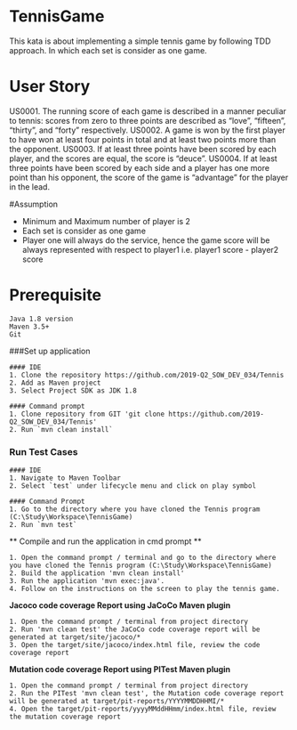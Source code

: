 # TennisGame
 This kata is about implementing a simple tennis game by following TDD approach. In which each set is consider as one game.

# User Story
US0001. The running score of each game is described in a manner peculiar to tennis: scores from zero to three points are described as “love”, “fifteen”, “thirty”, and “forty” respectively.
US0002. A game is won by the first player to have won at least four points in total and at least two points more than the opponent.
US0003. If at least three points have been scored by each player, and the scores are equal, the score is “deuce”.
US0004. If at least three points have been scored by each side and a player has one more point than his opponent, the score of the game is “advantage” for the player in the lead.

#Assumption
* Minimum and Maximum number of player is 2
* Each set is consider as one game
* Player one will always do the service, hence the game score will be always represented with respect to player1 i.e. player1 score - player2 score


# Prerequisite
~~~
Java 1.8 version
Maven 3.5+
Git
~~~

###Set up application
~~~
#### IDE
1. Clone the repository https://github.com/2019-Q2_SOW_DEV_034/Tennis
2. Add as Maven project
3. Select Project SDK as JDK 1.8

#### Command prompt
1. Clone repository from GIT 'git clone https://github.com/2019-Q2_SOW_DEV_034/Tennis'
2. Run `mvn clean install`
~~~

### Run Test Cases
~~~
#### IDE
1. Navigate to Maven Toolbar
2. Select `test` under lifecycle menu and click on play symbol

#### Command Prompt
1. Go to the directory where you have cloned the Tennis program (C:\Study\Workspace\TennisGame)
2. Run `mvn test`
~~~

** Compile and run the application in cmd prompt **
~~~
1. Open the command prompt / terminal and go to the directory where you have cloned the Tennis program (C:\Study\Workspace\TennisGame)
2. Build the application 'mvn clean install'
3. Run the application 'mvn exec:java'.
4. Follow on the instructions on the screen to play the tennis game.
~~~

**Jacoco code coverage Report using JaCoCo Maven plugin**
~~~
1. Open the command prompt / terminal from project directory
2. Run 'mvn clean test' the JaCoCo code coverage report will be generated at target/site/jacoco/*
3. Open the target/site/jacoco/index.html file, review the code coverage report
~~~

**Mutation code coverage Report using PITest Maven plugin**
~~~
1. Open the command prompt / terminal from project directory
2. Run the PITest 'mvn clean test', the Mutation code coverage report will be generated at target/pit-reports/YYYYMMDDHHMI/*
4. Open the target/pit-reports/yyyyMMddHHmm/index.html file, review the mutation coverage report
~~~

